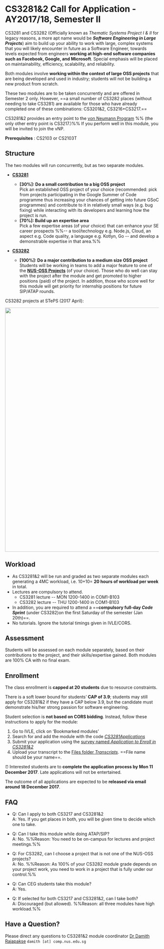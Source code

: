 <link rel="stylesheet" href="{{baseUrl}}/css/main.css">

<include src="../common/header.md" />

<div class="website-content">

# CS3281&2 Call for Application - AY2017/18, Semester II 
 
CS3281 and CS3282 (Officially known as _Thematic Systems Project I & II_ for legacy reasons, a more apt name would be **_Software Engineering in Large Projects_**) aim to build up your ability to work with large, complex systems that you will likely encounter in future as a Software Engineer, towards levels expected from engineers **working at high-end software companies such as Facebook, Google, and Microsoft**. Special emphasis will be placed on maintainability, efficiency, scalability, and reliability.  

Both modules involve **working within the context of large OSS projects** that are being developed and used in industry; students will not be building a new product from scratch.

These two modules are to be taken concurrently and are offered in Semester 2 only. However, ==a small number of CS3282 places (without needing to take CS3281) are available for those who have already completed one of these combinations: CS3201&2, CS3216+CS3217.== 

CS3281&2 provides an entry point to the [von Neumann Program](https://www.comp.nus.edu.sg/undergraduates/cs_vpn_prospective.html) %%&nbsp;(the only other entry point is CS3217.)%% If you perform well in this module, you will be invited to join the vNP.

**Prerequisites** : CS2103 or CS2103T

## Structure 

The two modules will run concurrently, but as two separate modules. 

* **[CS3281]({{baseUrl}}/admin/cs3281.html)** 
  * **[30%]: Do a small contribution to a big OSS project**<br>
    Pick an established OSS project of your choice (recommended: pick from projects participating in the Google Summer of Code programme thus increasing your chances of getting into future GSoC programmes) and contribute to it in relatively small ways (e.g. bug fixing) while interacting with its developers and learning how the project is run.
  * **[70%]: Build up an expertise area**<br>
    Pick a few expertise areas (of your choice) that can enhance your SE career prospects %%-- a tool/technology e.g. Node.js, Cloud, an aspect e.g. Code quality, a language e.g. Kotlyn, Go -- and develop a demonstrable expertise in that area.%% 

* **[CS3282]({{baseUrl}}/admin/cs3282.html)**
  * **[100%]: Do a major contribution to a medium size OSS project** <br>
    Students will be working in teams to add a major feature to one of the **[NUS-OSS Projects](https://github.com/nus-oss/main)** (of your choice). Those who do well can stay with the project after the module and get promoted to higher positions (paid) of the project. In addition, those who score well for this module will get priority for internship positions for future SIP/ATAP rounds.

<tip-box> 

CS3282 projects at STePS (2017 April):<p>
    <img src="{{baseUrl}}/images/STePS-2016.png" width="800" />

</tip-box>


## Workload

* As CS3281&2 will be run and graded as two separate modules each generating a 4MC workload, i.e. 10+10= **20 hours of workload per week** in total. 
* Lectures are compulsory to attend.
  * CS3281 lecture -- MON 1200-1400 in COM1-B103
  * CS3282 lecture -- THU 1200-1400 in COM1-B103
* In addition, you are required to attend a ==**compulsory full-day _Code Sprint_** (under CS3282)on the first Saturday of the semester (Jan 20th)==.
* No tutorials. Ignore the tutorial timings given in IVLE/CORS.

## Assessment

Students will be assessed on each module separately, based on their contributions to the project, and their skills/expertise gained. Both modules are 100% CA with no final exam. 

## Enrollment

The class enrollment is **capped at 20 students** due to resource constraints. 

There is a soft lower bound for students’ **CAP of 3.9**; students may still apply for CS3281&2 if they have a CAP 
below 3.9, but the candidate must demonstrate his/her strong passion for software engineering.

Student selection is **not based on CORS bidding**. Instead, follow these instructions to apply for the module:

1. Go to IVLE, click on ‘Bookmarked modules’
2. Search for and add the module with the code [_CS3281Applications_](https://ivle.nus.edu.sg/v1/Module/Student/default.aspx?CourseID=5b3555fe-e1bb-4584-ba63-510e74c6f70e)
3. Submit your application using the [survey named _Application to Enroll in CS3281&2_](https://ivle.nus.edu.sg/v1/survey/student/survey.aspx?surveyid=c268d088-157e-4f81-a2e8-1d032bd0d5bb)
4. Upload your transcript to the [Files folder _Transcripts_](https://ivle.nus.edu.sg/v1/File/Student/default.aspx?CourseID=5b3555fe-e1bb-4584-ba63-510e74c6f70e&WorkbinID=24c75d0e-afab-4f14-99fd-39dffb0f37ae&FolderID=5d2d7901-2384-441b-b9a6-fce0520faefe). ==File name should be your name==.

:alarm_clock: Interested students are to **complete the application process by Mon 11 December 2017**. Late applications will not be entertained.

The outcome of all applications are expected to be **released via email around 18 December 2017**.

## FAQ

* Q: Can I apply to both CS3217 and CS3281&2<br>
  A: Yes. If you get places in both, you will be given time to decide which one to take.
  
* Q: Can I take this module while doing ATAP/SIP?<br>
  A: No. %%Reason: You need to be on-campus for lectures and project meetings.%%

* Q: For CS3282, can I choose a project that is not one of the NUS-OSS projects?<br>
  A: No. %%Reason: As 100% of your CS3282 module grade depends on your project work, you need to work in a project that is fully under our control.%%

* Q: Can CEG students take this module?<br>
  A: Yes.
  
* Q: If selected for both CS3217 and CS3281&2, can I take both? <br>
  A: Discouraged (but allowed). %%Reason: all three modules have high workload.%%

## Have a Question?

Please direct any questions to CS3281&2 module coordinator [Dr Damith Rajapakse](http://www.comp.nus.edu.sg/~damithch) `damith [at] comp.nus.edu.sg`

</div>